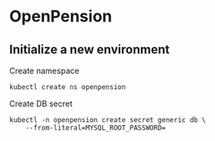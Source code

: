 # OpenPension

## Initialize a new environment

Create namespace

```
kubectl create ns openpension
```

Create DB secret

```
kubectl -n openpension create secret generic db \
    --from-literal=MYSQL_ROOT_PASSWORD=
```

